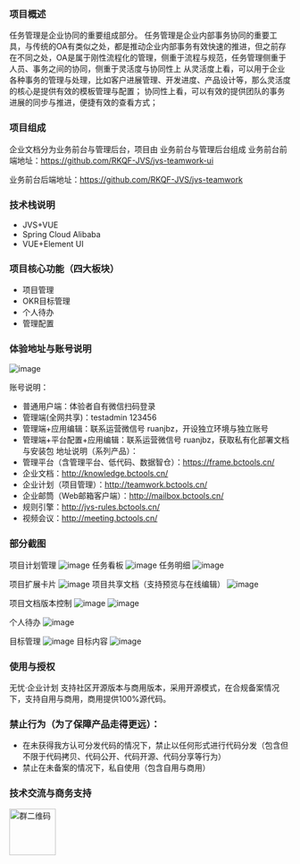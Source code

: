 

### 项目概述
任务管理是企业协同的重要组成部分。
     任务管理是企业内部事务协同的重要工具，与传统的OA有类似之处，都是推动企业内部事务有效快速的推进，但之前存在不同之处，OA是属于刚性流程化的管理，侧重于流程与规范，任务管理侧重于人员、事务之间的协同，侧重于灵活度与协同性上
    从灵活度上看，可以用于企业各种事务的管理与处理，比如客户进展管理、开发进度、产品设计等，那么灵活度的核心是提供有效的模板管理与配置；
协同性上看，可以有效的提供团队的事务进展的同步与推进，便捷有效的查看方式；


### 项目组成
企业文档分为业务前台与管理后台，项目由 业务前台与管理后台组成
业务前台前端地址：https://github.com/RKQF-JVS/jvs-teamwork-ui

业务前台后端地址：https://github.com/RKQF-JVS/jvs-teamwork


### 技术栈说明
* JVS+VUE
* Spring Cloud Alibaba
* VUE+Element UI

### 项目核心功能（四大板块）
* 项目管理
* OKR目标管理
* 个人待办
* 管理配置


### 体验地址与账号说明
![image](https://user-images.githubusercontent.com/94048608/211460836-1923873a-21f4-4e7b-89fa-3a3839ef01d4.png)

账号说明：
* 普通用户端：体验者自有微信扫码登录
* 管理端(全网共享)：testadmin 123456
* 管理端+应用编辑：联系运营微信号 ruanjbz，开设独立环境与独立账号
* 管理端+平台配置+应用编辑：联系运营微信号 ruanjbz，获取私有化部署文档与安装包
地址说明（系列产品）：
* 管理平台（含管理平台、低代码、数据智仓）：https://frame.bctools.cn/
* 企业文档：http://knowledge.bctools.cn/
* 企业计划（项目管理）：http://teamwork.bctools.cn/
* 企业邮筒（Web邮箱客户端）：http://mailbox.bctools.cn/
* 规则引擎：http://jvs-rules.bctools.cn/
* 视频会议：http://meeting.bctools.cn/



### 部分截图
项目计划管理
![image](https://user-images.githubusercontent.com/94048608/211461018-25450d2b-f073-41b7-81bd-c303fb74c9ec.png)
任务看板
![image](https://user-images.githubusercontent.com/94048608/211461046-6db64b15-1223-4a40-b0cb-2d5fd2921e4e.png)
任务明细
![image](https://user-images.githubusercontent.com/94048608/211461757-6d26628e-29ae-492c-9a94-5577f904509c.png)

项目扩展卡片
![image](https://user-images.githubusercontent.com/94048608/211461173-a65a28db-da72-4ad6-ae5f-dcd6b2919496.png)
项目共享文档（支持预览与在线编辑）
![image](https://user-images.githubusercontent.com/94048608/211461324-fed77e93-f257-4acf-8b99-5a2a2b9e549f.png)

项目文档版本控制
![image](https://user-images.githubusercontent.com/94048608/211461354-d33a5650-bc74-4d22-a645-4805037181e0.png)
![image](https://user-images.githubusercontent.com/94048608/211461374-ea2ef166-79b9-4bbf-9fed-8bf426c447a9.png)

个人待办
![image](https://user-images.githubusercontent.com/94048608/211461521-f21d4608-c125-4001-8b89-f49d2a318374.png)

目标管理
![image](https://user-images.githubusercontent.com/94048608/211461607-a7cc7403-1a6c-4d15-94d5-91f9645db357.png)
目标内容
![image](https://user-images.githubusercontent.com/94048608/211461654-3b47bfbf-2bf6-435d-88bc-b6054828ad58.png)





### 使用与授权
无忧·企业计划 支持社区开源版本与商用版本，采用开源模式，在合规备案情况下，支持自用与商用，商用提供100%源代码。
### 禁止行为（为了保障产品走得更远）：
* 在未获得我方认可分发代码的情况下，禁止以任何形式进行代码分发（包含但不限于代码拷贝、代码公开、代码开源、代码分享等行为）
* 禁止在未备案的情况下，私自使用（包含自用与商用）


### 技术交流与商务支持
<img width="83" alt="群二维码" src="https://github.com/RKQF-JVS/jvs-teamwork/assets/94048608/27d65737-9a68-4cd3-aacb-8cfa0005fafb">

